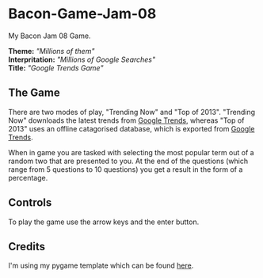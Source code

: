 # Bacon-Game-Jam-08

My Bacon Jam 08 Game.

**Theme:** *"Millions of them"*  
**Interpritation:** *"Millions of Google Searches"*  
**Title:** *"Google Trends Game"*

## The Game

There are two modes of play, "Trending Now" and "Top of 2013". "Trending Now" downloads the latest trends from [Google Trends](http://www.google.com/trends), whereas "Top of 2013" uses an offline catagorised database, which is exported from [Google Trends](http://www.google.com/trends).

When in game you are tasked with selecting the most popular term out of a random two that are presented to you. At the end of the questions (which range from 5 questions to 10 questions) you get a result in the form of a percentage.

## Controls

To play the game use the arrow keys and the enter button.

## Credits

I'm using my pygame template which can be found [here](https://github.com/HarryBeadle/Pygame-Template/tree/master).